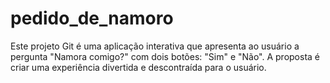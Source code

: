 # pedido_de_namoro
Este projeto Git é uma aplicação interativa que apresenta ao usuário a pergunta "Namora comigo?" com dois botões: "Sim" e "Não". A proposta é criar uma experiência divertida e descontraída para o usuário.
